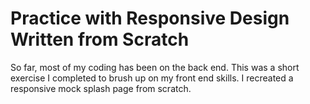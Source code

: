 # Practice with Responsive Design Written from Scratch
So far, most of my coding has been on the back end. This was a short exercise I completed to brush up on my front end skills. I recreated a responsive mock splash page from scratch.
